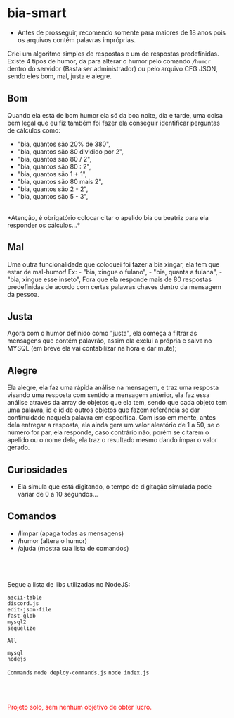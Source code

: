 # bia-smart
* Antes de prosseguir, recomendo somente para maiores de 18 anos pois os arquivos contém palavras impróprias.

Criei um algoritmo simples de respostas e um de respostas predefinidas.
Existe 4 tipos de humor, da para alterar o humor pelo comando `/humor` dentro do servidor (Basta ser administrador) ou pelo arquivo CFG JSON, sendo eles bom, mal, justa e alegre.

## Bom
Quando ela está de bom humor ela só da boa noite, dia e tarde, uma coisa bem legal que eu fiz também foi fazer ela conseguir identificar perguntas de cálculos como:
 - "bia, quantos são 20% de 380",
 - "bia, quantos são 80 dividido por 2",
 - "bia, quantos são 80 / 2",
 - "bia, quantos são 80 : 2",
 - "bia, quantos são 1 + 1",
 - "bia, quantos são 80 mais 2",
 - "bia, quantos são 2 - 2",
 - "bia, quantos são 5 - 3",
 <br/>
 *Atenção, é obrigatório colocar citar o apelido bia ou beatriz para ela responder os cálculos...*
 
## Mal
 Uma outra funcionalidade que coloquei foi fazer a bia xingar, ela tem que estar de mal-humor!
  Ex: 
    - "bia, xingue o fulano",
    - "bia, quanta a fulana",
    - "bia, xingue esse inseto",
Fora que ela responde mais de 80 respostas predefinidas de acordo com certas palavras chaves dentro da mensagem da pessoa.

## Justa
Agora com o humor definido como "justa", ela começa a filtrar as mensagens que contém palavrão, assim ela exclui a própria e salva no MYSQL (em breve ela vai contabilizar na hora e dar mute);

## Alegre
Ela alegre, ela faz uma rápida análise na mensagem, e traz uma resposta visando uma resposta com sentido a mensagem anterior, ela faz essa análise através da array de objetos que ela tem, sendo que cada objeto tem uma palavra, id e id de outros objetos que fazem referência se dar continuidade naquela palavra em específica. Com isso em mente, antes dela entregar a resposta, ela ainda gera um valor aleatório de 1 a 50, se o número for par, ela responde, caso contrário não, porém se citarem o apelido ou o nome dela, ela traz o resultado mesmo dando ímpar o valor gerado.


## Curiosidades
 - Ela simula que está digitando, o tempo de digitação simulada pode variar de 0 a 10 segundos...


## Comandos
 - /limpar (apaga todas as mensagens)
 - /humor (altera o humor)
 - /ajuda (mostra sua lista de comandos)

<br/><br/><br/>
Segue a lista de libs utilizadas no NodeJS:
```
ascii-table
discord.js
edit-json-file
fast-glob
mysql2
sequelize
```

`All`
```
mysql
nodejs
```

`Commands`
`node deploy-commands.js`
`node index.js`

<br/>
<br/>
<p style="color: red;">Projeto solo, sem nenhum objetivo de obter lucro.</p>
